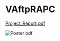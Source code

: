 # VAftpRAPC

[Project_Report.pdf](https://github.com/yavuzCodiin/VAftpRAPC/files/12927858/Project_Report.pdf)

![Poster pdf](https://github.com/yavuzCodiin/VAftpRAPC/assets/82445309/8f8776dc-ccf8-47fa-93e8-2e292400c765)

